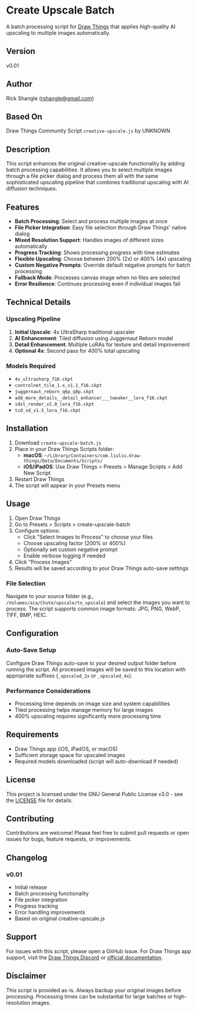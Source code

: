 # Create Upscale Batch

A batch processing script for [Draw Things](https://drawthings.ai/) that applies high-quality AI upscaling to multiple images automatically.

## Version
v0.01

## Author
Rick Shangle (rshangle@gmail.com)

## Based On
Draw Things Community Script `creative-upscale.js` by UNKNOWN

## Description

This script enhances the original creative-upscale functionality by adding batch processing capabilities. It allows you to select multiple images through a file picker dialog and process them all with the same sophisticated upscaling pipeline that combines traditional upscaling with AI diffusion techniques.

## Features

- **Batch Processing**: Select and process multiple images at once
- **File Picker Integration**: Easy file selection through Draw Things' native dialog
- **Mixed Resolution Support**: Handles images of different sizes automatically
- **Progress Tracking**: Shows processing progress with time estimates
- **Flexible Upscaling**: Choose between 200% (2x) or 400% (4x) upscaling
- **Custom Negative Prompts**: Override default negative prompts for batch processing
- **Fallback Mode**: Processes canvas image when no files are selected
- **Error Resilience**: Continues processing even if individual images fail

## Technical Details

### Upscaling Pipeline
1. **Initial Upscale**: 4x UltraSharp traditional upscaler
2. **AI Enhancement**: Tiled diffusion using Juggernaut Reborn model
3. **Detail Enhancement**: Multiple LoRAs for texture and detail improvement
4. **Optional 4x**: Second pass for 400% total upscaling

### Models Required
- `4x_ultrasharp_f16.ckpt`
- `controlnet_tile_1.x_v1.1_f16.ckpt`
- `juggernaut_reborn_q6p_q8p.ckpt`
- `add_more_details__detail_enhancer___tweaker__lora_f16.ckpt`
- `sdxl_render_v2.0_lora_f16.ckpt`
- `tcd_sd_v1.5_lora_f16.ckpt`

## Installation

1. Download `create-upscale-batch.js`
2. Place in your Draw Things Scripts folder:
   - **macOS**: `~/Library/Containers/com.liuliu.draw-things/Data/Documents/Scripts/`
   - **iOS/iPadOS**: Use Draw Things > Presets > Manage Scripts > Add New Script
3. Restart Draw Things
4. The script will appear in your Presets menu

## Usage

1. Open Draw Things
2. Go to Presets > Scripts > create-upscale-batch
3. Configure options:
   - Click "Select Images to Process" to choose your files
   - Choose upscaling factor (200% or 400%)
   - Optionally set custom negative prompt
   - Enable verbose logging if needed
4. Click "Process Images"
5. Results will be saved according to your Draw Things auto-save settings

### File Selection
Navigate to your source folder (e.g., `/Volumes/aia/Chute/upscale/to_upscale`) and select the images you want to process. The script supports common image formats: JPG, PNG, WebP, TIFF, BMP, HEIC.

## Configuration

### Auto-Save Setup
Configure Draw Things auto-save to your desired output folder before running the script. All processed images will be saved to this location with appropriate suffixes (`_upscaled_2x` or `_upscaled_4x`).

### Performance Considerations
- Processing time depends on image size and system capabilities
- Tiled processing helps manage memory for large images
- 400% upscaling requires significantly more processing time

## Requirements

- Draw Things app (iOS, iPadOS, or macOS)
- Sufficient storage space for upscaled images
- Required models downloaded (script will auto-download if needed)

## License

This project is licensed under the GNU General Public License v3.0 - see the [LICENSE](LICENSE) file for details.

## Contributing

Contributions are welcome! Please feel free to submit pull requests or open issues for bugs, feature requests, or improvements.

## Changelog

### v0.01
- Initial release
- Batch processing functionality
- File picker integration
- Progress tracking
- Error handling improvements
- Based on original creative-upscale.js

## Support

For issues with this script, please open a GitHub issue. For Draw Things app support, visit the [Draw Things Discord](https://discord.gg/drawthings) or [official documentation](https://docs.drawthings.ai/).

## Disclaimer

This script is provided as-is. Always backup your original images before processing. Processing times can be substantial for large batches or high-resolution images.
